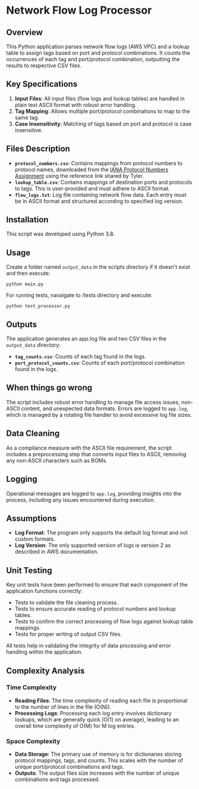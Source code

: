 # Network Flow Log Processor

## Overview
This Python application parses network flow logs (AWS VPC) and a lookup table to assign tags based on port and protocol combinations. It counts the occurrences of each tag and port/protocol combination, outputting the results to respective CSV files.

## Key Specifications
1. **Input Files**: All input files (flow logs and lookup tables) are handled in plain text ASCII format with robust error handling.
2. **Tag Mapping**: Allows multiple port/protocol combinations to map to the same tag.
3. **Case Insensitivity**: Matching of tags based on port and protocol is case insensitive.

## Files Description
- **`protocol_numbers.csv`**: Contains mappings from protocol numbers to protocol names, downloaded from the [IANA Protocol Numbers Assignment](https://www.iana.org/assignments/protocol-numbers/protocol-numbers.xhtml) using the reference link shared by Tyler.
- **`lookup_table.csv`**: Contains mappings of destination ports and protocols to tags. This is user-provided and must adhere to ASCII format.
- **`flow_logs.txt`**: Log file containing network flow data. Each entry must be in ASCII format and structured according to specified log version.

## Installation
This script was developed using Python 3.8.

## Usage
Create a folder named `output_data` in the scripts directory if it doesn't exist and then execute:
```
python main.py
```

For running tests, navaigate to /tests directory and execute:
```
python test_processor.py
```

## Outputs
The application generates an app.log file and two CSV files in the `output_data` directory:
- **`tag_counts.csv`**: Counts of each tag found in the logs.
- **`port_protocol_counts.csv`**: Counts of each port/protocol combination found in the logs.

## When things go wrong
The script includes robust error handling to manage file access issues, non-ASCII content, and unexpected data formats. Errors are logged to `app.log`, which is managed by a rotating file handler to avoid excessive log file sizes.

## Data Cleaning
As a compliance measure with the ASCII file requirement, the script includes a preprocessing step that converts input files to ASCII, removing any non-ASCII characters such as BOMs.

## Logging
Operational messages are logged to `app.log`, providing insights into the process, including any issues encountered during execution.

## Assumptions
- **Log Format**: The program only supports the default log format and not custom formats.
- **Log Version**: The only supported version of logs is version 2 as described in AWS documentation.

## Unit Testing
Key unit tests have been performed to ensure that each component of the application functions correctly:
- Tests to validate the file cleaning process.
- Tests to ensure accurate reading of protocol numbers and lookup tables.
- Tests to confirm the correct processing of flow logs against lookup table mappings.
- Tests for proper writing of output CSV files.

All tests help in validating the integrity of data processing and error handling within the application.

## Complexity Analysis

### Time Complexity

- **Reading Files**: The time complexity of reading each file is proportional to the number of lines in the file (O(N)).
- **Processing Logs**: Processing each log entry involves dictionary lookups, which are generally quick (O(1) on average), leading to an overall time complexity of O(M) for M log entries.

### Space Complexity

- **Data Storage**: The primary use of memory is for dictionaries storing protocol mappings, tags, and counts. This scales with the number of unique port/protocol combinations and tags.
- **Outputs**: The output files size increases with the number of unique combinations and tags processed.